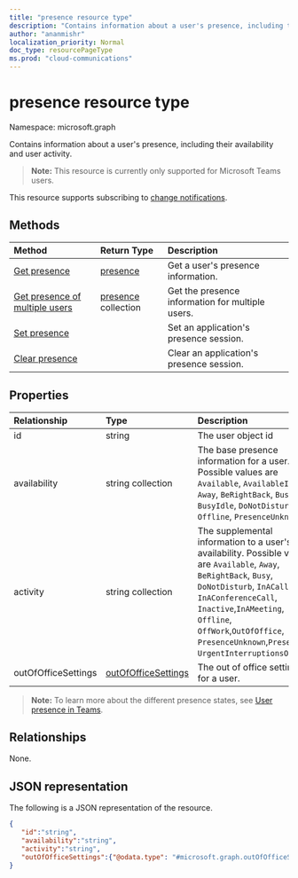 ```yaml
---
title: "presence resource type"
description: "Contains information about a user's presence, including their availability and user activity."
author: "ananmishr"
localization_priority: Normal
doc_type: resourcePageType
ms.prod: "cloud-communications"
---
```


# presence resource type

Namespace: microsoft.graph

Contains information about a user's presence, including their availability and user activity.

> **Note:** This resource is currently only supported for Microsoft Teams users.

This resource supports subscribing to [change notifications](/graph/webhooks).

## Methods

| Method                                                                               | Return Type                                     | Description                                      |
| :----------------------------------------------------------------------------------- | :---------------------------------------------- | :----------------------------------------------- |
| [Get presence](../api/presence-get.md)                                               | [presence](../resources/presence.md)            | Get a user's presence information.               |
| [Get presence of multiple users](../api/cloudcommunications-getpresencesbyuserid.md) | [presence](../resources/presence.md) collection | Get the presence information for multiple users. |
| [Set presence](../api/presence-set.md)                                               |                                                 | Set an application's presence session.           |
| [Clear presence](../api/presence-clear.md)                                           |                                                 | Clear an application's presence session.         |

## Properties

| Relationship        | Type                                          | Description                                                                                                                                                                                                                                                                                    |
| :------------------ | :-------------------------------------------- | :--------------------------------------------------------------------------------------------------------------------------------------------------------------------------------------------------------------------------------------------------------------------------------------------- |
| id                  | string                                        | The user object id                                                                                                                                                                                                                                                                             |
| availability        | string collection                             | The base presence information for a user. Possible values are `Available`, `AvailableIdle`,  `Away`, `BeRightBack`, `Busy`, `BusyIdle`, `DoNotDisturb`, `Offline`, `PresenceUnknown`                                                                                                           |
| activity            | string collection                             | The supplemental information to a user's availability. Possible values are `Available`, `Away`, `BeRightBack`, `Busy`, `DoNotDisturb`, `InACall`, `InAConferenceCall`, `Inactive`,`InAMeeting`, `Offline`, `OffWork`,`OutOfOffice`, `PresenceUnknown`,`Presenting`, `UrgentInterruptionsOnly`. |
| outOfOfficeSettings | [outOfOfficeSettings](outOfOfficeSettings.md) | The out of office settings for a user.                                                                                                                                                                                                                                                         |

>**Note:** To learn more about the different presence states, see [User presence in Teams](/microsoftteams/presence-admins). 

## Relationships

None.

## JSON representation

The following is a JSON representation of the resource.

<!-- {
  "blockType": "resource",
  "optionalProperties": [
  ],
  "@odata.type": "microsoft.graph.presence"
}-->
```json
{
   "id":"string",
   "availability":"string",
   "activity":"string",
   "outOfOfficeSettings":{"@odata.type": "#microsoft.graph.outOfOfficeSettings"}
}
```
